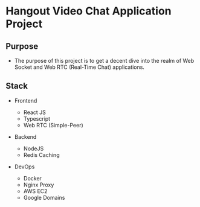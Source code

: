 # Hangout Video Chat Application Project

## Purpose

- The purpose of this project is to get a decent dive into the realm of Web Socket and Web RTC (Real-Time Chat) applications.

## Stack

- Frontend

  - React JS
  - Typescript
  - Web RTC (Simple-Peer)

- Backend
  - NodeJS
  - Redis Caching
- DevOps
  - Docker
  - Nginx Proxy
  - AWS EC2
  - Google Domains
